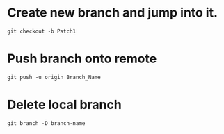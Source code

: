# Create new branch and jump into it.
`git checkout -b Patch1`
# Push branch onto remote
`git push -u origin Branch_Name`
# Delete local branch
`git branch -D branch-name`

